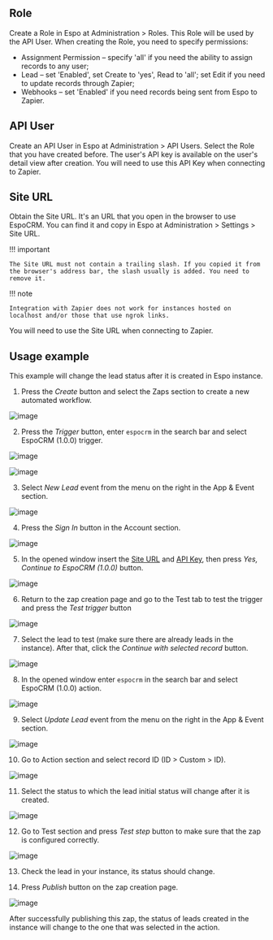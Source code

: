 ## Role

Create a Role in Espo at Administration > Roles. This Role will be used by the API User. When creating the Role, you need to specify permissions:

* Assignment Permission – specify 'all' if you need the ability to assign records to any user;
* Lead – set 'Enabled', set Create to 'yes', Read to 'all'; set Edit if you need to update records through Zapier;
* Webhooks – set 'Enabled' if you need records being sent from Espo to Zapier.

## API User

Create an API User in Espo at Administration > API Users. Select the Role that you have created before. The user's API key is available on the user's detail view after creation. You will need to use this API Key when connecting to Zapier.

## Site URL

Obtain the Site URL. It's an URL that you open in the browser to use EspoCRM. You can find it and copy in Espo at Administration > Settings > Site URL.

!!! important

    The Site URL must not contain a trailing slash. If you copied it from the browser's address bar, the slash usually is added. You need to remove it.

!!! note

    Integration with Zapier does not work for instances hosted on localhost and/or those that use ngrok links.

You will need to use the Site URL when connecting to Zapier.

## Usage example

This example will change the lead status after it is created in Espo instance.

1. Press the *Create* button and select the Zaps section to create a new automated workflow.
   
![image](https://github.com/lazespo/etc/assets/99325916/25a8aa5c-7b01-48b6-ad97-88cec584b389)

2. Press the *Trigger* button, enter `espocrm` in the search bar and select EspoCRM (1.0.0) trigger.

![image](https://github.com/lazespo/etc/assets/99325916/dc5b11a5-8412-4b0a-af34-99eaa165c38c)

![image](https://github.com/lazespo/etc/assets/99325916/527f21fd-d8d1-416f-8c49-f9b286b325a6)

3. Select *New Lead* event from the menu on the right in the App & Event section.

![image](https://github.com/lazespo/etc/assets/99325916/366b08de-7080-4436-a737-3457e04cb49d)

4. Press the *Sign In* button in the Account section.

![image](https://github.com/lazespo/etc/assets/99325916/04db5d14-321f-4170-aa5e-91cb25d62e61)

5. In the opened window insert the [Site URL](#site-url) and [API Key](#api-user), then press *Yes, Continue to EspoCRM (1.0.0)* button.

![image](https://github.com/lazespo/etc/assets/99325916/e4d1bef5-686d-4aac-9f0d-4df2066f02a4)

6. Return to the zap creation page and go to the Test tab to test the trigger and press the *Test trigger* button

![image](https://github.com/lazespo/etc/assets/99325916/101061e5-1368-4a33-8808-ed4a59536c35)

7. Select the lead to test (make sure there are already leads in the instance). After that, click the *Continue with selected record* button.

![image](https://github.com/lazespo/etc/assets/99325916/233eb321-48be-422c-a51a-efeb65886192)

8. In the opened window enter `espocrm` in the search bar and select EspoCRM (1.0.0) action.

![image](https://github.com/lazespo/etc/assets/99325916/25d71eab-2ec6-44c3-bfe7-3c482f46ab5d)

9. Select *Update Lead* event from the menu on the right in the App & Event section.

![image](https://github.com/lazespo/etc/assets/99325916/d23b7abc-a075-40f3-ada9-89eb615f6835)

10. Go to Action section and select record ID (ID > Custom > ID).
     
![image](https://github.com/lazespo/etc/assets/99325916/d93b1a66-05cb-474b-90f9-7ce736593c4c)

11. Select the status to which the lead initial status will change after it is created.
    
![image](https://github.com/lazespo/etc/assets/99325916/adb8d8c7-8144-4e86-b7c9-64c42b9d8a2c)

12. Go to Test section and press *Test step* button to make sure that the zap is configured correctly.

![image](https://github.com/lazespo/etc/assets/99325916/d69bfb2d-be2c-422e-bf76-7d4b7a0d4802)

13. Check the lead in your instance, its status should change.

14. Press *Publish* button on the zap creation page.

![image](https://github.com/lazespo/etc/assets/99325916/345a0a9b-6ffa-4415-9404-85cd9b78b4a5)

After successfully publishing this zap, the status of leads created in the instance will change to the one that was selected in the action.
